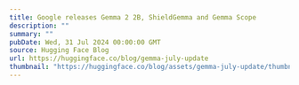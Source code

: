 ```yaml
---
title: Google releases Gemma 2 2B, ShieldGemma and Gemma Scope
description: ""
summary: ""
pubDate: Wed, 31 Jul 2024 00:00:00 GMT
source: Hugging Face Blog
url: https://huggingface.co/blog/gemma-july-update
thumbnail: "https://huggingface.co/blog/assets/gemma-july-update/thumbnail.jpg"
---
```


